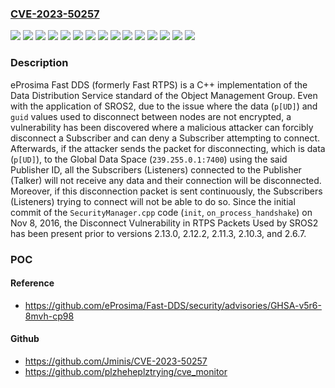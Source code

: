 ### [CVE-2023-50257](https://cve.mitre.org/cgi-bin/cvename.cgi?name=CVE-2023-50257)
![](https://img.shields.io/static/v1?label=Product&message=Fast-DDS&color=blue)
![](https://img.shields.io/static/v1?label=Version&message=%3C%202.6.7%20&color=brightgreen)
![](https://img.shields.io/static/v1?label=Version&message=%3E%3D%202.11.0%2C%20%3C%202.11.3%20&color=brightgreen)
![](https://img.shields.io/static/v1?label=Version&message=%3E%3D%202.12.0%2C%20%3C%202.12.2%20&color=brightgreen)
![](https://img.shields.io/static/v1?label=Version&message=%3E%3D%202.7.0%2C%20%3C%202.10.3%20&color=brightgreen)
![](https://img.shields.io/static/v1?label=Version&message=0%20&color=brightgreen)
![](https://img.shields.io/static/v1?label=Version&message=FastDDS%20%3D%202.1.4-1%20&color=brightgreen)
![](https://img.shields.io/static/v1?label=Version&message=FastDDS%20%3D%202.10.2-2%20&color=brightgreen)
![](https://img.shields.io/static/v1?label=Version&message=FastDDS%20%3D%202.3.6-6%20&color=brightgreen)
![](https://img.shields.io/static/v1?label=Version&message=FastDDS%20%3D%202.6.6-1%20&color=brightgreen)
![](https://img.shields.io/static/v1?label=Version&message=RMW%20-%20FastDDS%20%3D%201.3.2-1%20&color=brightgreen)
![](https://img.shields.io/static/v1?label=Version&message=RMW%20-%20FastDDS%20%3D%205.0.2-1%20&color=brightgreen)
![](https://img.shields.io/static/v1?label=Version&message=RMW%20-%20FastDDS%20%3D%206.2.3.1%20&color=brightgreen)
![](https://img.shields.io/static/v1?label=Version&message=RMW%20-%20FastDDS%20%3D%207.1.1-2%20&color=brightgreen)
![](https://img.shields.io/static/v1?label=Vulnerability&message=CWE-284%3A%20Improper%20Access%20Control&color=brightgreen)

### Description

eProsima Fast DDS (formerly Fast RTPS) is a C++ implementation of the Data Distribution Service standard of the Object Management Group. Even with the application of SROS2, due to the issue where the data (`p[UD]`) and `guid` values used to disconnect between nodes are not encrypted, a vulnerability has been discovered where a malicious attacker can forcibly disconnect a Subscriber and can deny a Subscriber attempting to connect. Afterwards, if the attacker sends the packet for disconnecting, which is data (`p[UD]`), to the Global Data Space (`239.255.0.1:7400`) using the said Publisher ID, all the Subscribers (Listeners) connected to the Publisher (Talker) will not receive any data and their connection will be disconnected. Moreover, if this disconnection packet is sent continuously, the Subscribers (Listeners) trying to connect will not be able to do so. Since the initial commit of the `SecurityManager.cpp` code (`init`, `on_process_handshake`) on Nov 8, 2016, the Disconnect Vulnerability in RTPS Packets Used by SROS2 has been present prior to versions 2.13.0, 2.12.2, 2.11.3, 2.10.3, and 2.6.7.

### POC

#### Reference
- https://github.com/eProsima/Fast-DDS/security/advisories/GHSA-v5r6-8mvh-cp98

#### Github
- https://github.com/Jminis/CVE-2023-50257
- https://github.com/plzheheplztrying/cve_monitor

